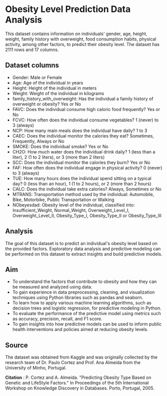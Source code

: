 # Obesity Level Prediction Data Analysis
This dataset contains information on individuals' gender, age, height, weight, family history with overweight, food consumption habits, physical activity, among other factors, to predict their obesity level. The dataset has 2111 rows and 17 columns.

## Dataset columns
- Gender: Male or Female
- Age: Age of the individual in years
- Height: Height of the individual in meters
- Weight: Weight of the individual in kilograms
- family_history_with_overweight: Has the individual a family history of overweight or obesity? Yes or No
- FAVC: Does the individual consume high caloric food frequently? Yes or No
- FCVC: How often does the individual consume vegetables? 1 (never) to 3 (always)
- NCP: How many main meals does the individual have daily? 1 to 3
- CAEC: Does the individual monitor the calories they eat? Sometimes, Frequently, Always or No
- SMOKE: Does the individual smoke? Yes or No
- CH2O: How much water does the individual drink daily? 1 (less than a liter), 2 (1 to 2 liters), or 3 (more than 2 liters)
- SCC: Does the individual monitor the calories they burn? Yes or No
- FAF: How often does the individual engage in physical activity? 0 (never) to 3 (always)
- TUE: How many hours does the individual spend sitting on a typical day? 0 (less than an hour), 1 (1 to 2 hours), or 2 (more than 2 hours)
- CALC: Does the individual take extra calories? Always, Sometimes or No
- MTRANS: Transportation method used by the individual: Automobile, Bike, Motorbike, Public Transportation or Walking
- NObeyesdad: Obesity level of the individual, classified into: Insufficient_Weight, Normal_Weight, Overweight_Level_I, Overweight_Level_II, Obesity_Type_I, Obesity_Type_II or Obesity_Type_III

## Analysis
The goal of this dataset is to predict an individual's obesity level based on the provided factors. Exploratory data analysis and predictive modeling can be performed on this dataset to extract insights and build predictive models.

## Aim 
- To understand the factors that contribute to obesity and how they can be measured and analyzed using data.
- To gain experience in data preprocessing, cleaning, and visualization techniques using Python libraries such as pandas and seaborn.
- To learn how to apply various machine learning algorithms, such as decision trees and logistic regression, for predictive modeling in Python.
- To evaluate the performance of the predictive model using metrics such as accuracy, precision, recall, and F1 score.
- To gain insights into how predictive models can be used to inform public health interventions and policies aimed at reducing obesity levels.

## Source
The dataset was obtained from Kaggle and was originally collected by the research team of Dr. Paulo Cortez and Prof. Ana Almeida from the University of Minho, Portugal.

**Citation** : P. Cortez and A. Almeida. "Predicting Obesity Type Based on Genetic and LifeStyle Factors." In Proceedings of the 5th International Workshop on Knowledge Discovery in Databases. Porto, Portugal, 2005.
